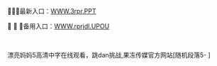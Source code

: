 <p>
	🏑🏑🏑最新入口：<a href="http://www.baidu.com/link?url=6MA2SWnO3Raqke39an_0PUxosM6ZrUGzi1BN9tNnlPW&wd">WWW.3rpr.PPT</a> 
	<p>
		🍕
🍕
🍕备用入口：<a href="http://www.baidu.com/link?url=6MA2SWnO3Raqke39an_0PUxosM6ZrUGzi1BN9tNnlPW&wd">WWW.rprjdl.UPOU</a> 
	</p>
	<p>
		<br />
	</p>
	<p>
		漂亮妈妈5高清中字在线观看，跳dan挑战,果冻传媒官方网站[随机段落5-
]
	</p>
